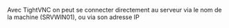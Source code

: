 Avec TightVNC on peut se connecter directement au serveur via le nom de la machine (SRVWIN01), ou via son adresse IP
